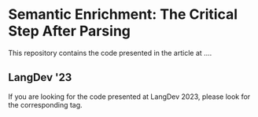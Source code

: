 # Semantic Enrichment: The Critical Step After Parsing

This repository contains the code presented in the article at ....

## LangDev '23

If you are looking for the code presented at LangDev 2023, please look for the corresponding tag.